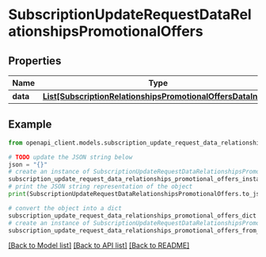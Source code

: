 # SubscriptionUpdateRequestDataRelationshipsPromotionalOffers


## Properties

Name | Type | Description | Notes
------------ | ------------- | ------------- | -------------
**data** | [**List[SubscriptionRelationshipsPromotionalOffersDataInner]**](SubscriptionRelationshipsPromotionalOffersDataInner.md) |  | [optional] 

## Example

```python
from openapi_client.models.subscription_update_request_data_relationships_promotional_offers import SubscriptionUpdateRequestDataRelationshipsPromotionalOffers

# TODO update the JSON string below
json = "{}"
# create an instance of SubscriptionUpdateRequestDataRelationshipsPromotionalOffers from a JSON string
subscription_update_request_data_relationships_promotional_offers_instance = SubscriptionUpdateRequestDataRelationshipsPromotionalOffers.from_json(json)
# print the JSON string representation of the object
print(SubscriptionUpdateRequestDataRelationshipsPromotionalOffers.to_json())

# convert the object into a dict
subscription_update_request_data_relationships_promotional_offers_dict = subscription_update_request_data_relationships_promotional_offers_instance.to_dict()
# create an instance of SubscriptionUpdateRequestDataRelationshipsPromotionalOffers from a dict
subscription_update_request_data_relationships_promotional_offers_from_dict = SubscriptionUpdateRequestDataRelationshipsPromotionalOffers.from_dict(subscription_update_request_data_relationships_promotional_offers_dict)
```
[[Back to Model list]](../README.md#documentation-for-models) [[Back to API list]](../README.md#documentation-for-api-endpoints) [[Back to README]](../README.md)


